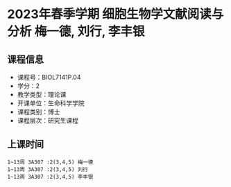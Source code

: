 # 2023年春季学期 细胞生物学文献阅读与分析 梅一德, 刘行, 李丰银






## 课程信息

- 课程号：BIOL7141P.04
- 学分：2
- 教学类型：理论课
- 开课单位：生命科学学院
- 课程类别：博士
- 课程层次：研究生课程

## 上课时间

```
1~13周 3A307 :2(3,4,5) 梅一德
1~13周 3A307 :2(3,4,5) 刘行
1~13周 3A307 :2(3,4,5) 李丰银
```

